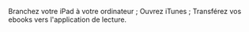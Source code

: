 Branchez votre iPad à votre ordinateur ;
Ouvrez iTunes ;
Transférez vos ebooks vers l'application de lecture.